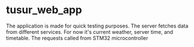 # tusur_web_app
The application is made for quick testing purposes. 
The server fetches data from different services. For now it's current weather, server time, and timetable. The requests called from STM32 microcontroller
